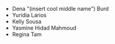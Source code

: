 
- Dena "(insert cool middle name") Burd
- Yuridia Larios
- Kelly Sousa
- Yasmine Hidad Mahmoud
- Regina Tam


